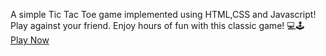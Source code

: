 A simple Tic Tac Toe game implemented using HTML,CSS and Javascript! Play against your friend. Enjoy hours of fun with this classic game! 💻🕹️
<br/>
<a href=""> Play Now </a>
